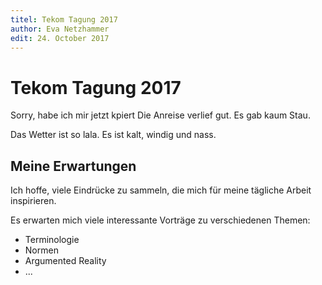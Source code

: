 ```yaml
---
titel: Tekom Tagung 2017
author: Eva Netzhammer
edit: 24. October 2017
---
```


# Tekom Tagung 2017

Sorry, habe ich mir jetzt kpiert
Die Anreise verlief gut. Es gab kaum Stau.

Das Wetter ist so lala. Es ist kalt, windig und nass.

## Meine Erwartungen

Ich hoffe, viele Eindrücke zu sammeln, die mich für meine tägliche Arbeit inspirieren. 

Es erwarten mich viele interessante Vorträge zu verschiedenen Themen:

* Terminologie
* Normen
* Argumented Reality
* ...
